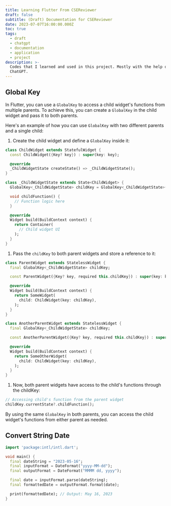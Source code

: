 ```yaml
---
title: Learning Flutter From CSEReviewer
draft: false
subtitle: (Draft) Documentation for CSEReviewer
date: 2023-07-07T16:00:00.000Z
toc: true
tags:
  - draft
  - chatgpt
  - documentation
  - application
  - project
description: >-
  Codes that I learned and used in this project. Mostly with the help of
  ChatGPT.
---
```


## Global Key

In Flutter, you can use a `GlobalKey` to access a child widget's functions from multiple parents. To achieve this, you can create a `GlobalKey` in the child widget and pass it to both parents.

Here's an example of how you can use `GlobalKey` with two different parents and a single child:

1. Create the child widget and define a `GlobalKey` inside it:

```dart
class ChildWidget extends StatefulWidget {
  const ChildWidget({Key? key}) : super(key: key);

  @override
  _ChildWidgetState createState() => _ChildWidgetState();
}

class _ChildWidgetState extends State<ChildWidget> {
  GlobalKey<_ChildWidgetState> childKey = GlobalKey<_ChildWidgetState>();

  void childFunction() {
    // Function logic here
  }

  @override
  Widget build(BuildContext context) {
    return Container(
      // Child widget UI
    );
  }
}
```

1. Pass the `childKey` to both parent widgets and store a reference to it:

```dart
class ParentWidget extends StatelessWidget {
  final GlobalKey<_ChildWidgetState> childKey;

  const ParentWidget({Key? key, required this.childKey}) : super(key: key);

  @override
  Widget build(BuildContext context) {
    return SomeWidget(
      child: ChildWidget(key: childKey),
    );
  }
}

class AnotherParentWidget extends StatelessWidget {
  final GlobalKey<_ChildWidgetState> childKey;

  const AnotherParentWidget({Key? key, required this.childKey}) : super(key: key);

  @override
  Widget build(BuildContext context) {
    return SomeOtherWidget(
      child: ChildWidget(key: childKey),
    );
  }
}
```

1. Now, both parent widgets have access to the child's functions through the childKey:

```dart
// Accessing child's function from the parent widget
childKey.currentState?.childFunction();
```

By using the same `GlobalKey` in both parents, you can access the child widget's functions from either parent as needed.

## Convert String Date

```dart
import 'package:intl/intl.dart';

void main() {
  final dateString = "2023-05-16";
  final inputFormat = DateFormat("yyyy-MM-dd");
  final outputFormat = DateFormat("MMMM dd, yyyy");

  final date = inputFormat.parse(dateString);
  final formattedDate = outputFormat.format(date);

  print(formattedDate); // Output: May 16, 2023
}
```
